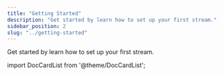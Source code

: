 ```yaml
---
title: "Getting Started"
description: "Get started by learn how to set up your first stream."
sidebar_position: 2
slug: "../getting-started"
---
```


Get started by learn how to set up your first stream.

import DocCardList from '@theme/DocCardList';

<DocCardList />  